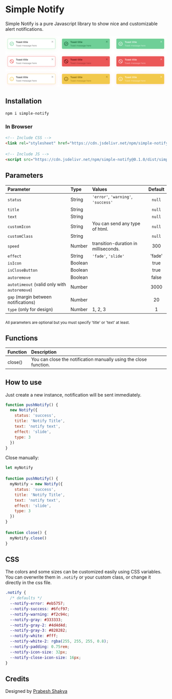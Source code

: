 # Simple Notify

Simple Notify is a pure Javascript library to show nice and customizable alert notifications.

![](./demo/assets/types.png)

## Installation

```bash
npm i simple-notify
```

### In Browser

```html
<!-- Include CSS -->
<link rel="stylesheet" href="https://cdn.jsdelivr.net/npm/simple-notify@0.1.0/dist/simple-notify.min.css" />

<!-- Include JS -->
<script src="https://cdn.jsdelivr.net/npm/simple-notify@0.1.0/dist/simple-notify.min.js"></script>
```

## Parameters

| Parameter                                    | Type    | Values                               | Default |
| :------------------------------------------- | :------ | :----------------------------------- | :-----: |
| `status`                                     | String  | `'error'`, `'warning'`, `'success'`  | `null`  |
| `title`                                      | String  |                                      | `null`  |
| `text`                                       | String  |                                      | `null`  |
| `customIcon`                                 | String  | You can send any type of html.       | `null`  |
| `customClass`                                | String  |                                      | `null`  |
| `speed`                                      | Number  | transition-duration in milliseconds. |   300   |
| `effect`                                     | String  | `'fade'`, `'slide'`                  | 'fade'  |
| `isIcon`                                     | Boolean |                                      |  true   |
| `isCloseButton`                              | Boolean |                                      |  true   |
| `autoremove`                                 | Boolean |                                      |  false  |
| `autotimeout` (valid only with `autoremove`) | Number  |                                      |  3000   |
| `gap` (margin between notifications)         | Number  |                                      |   20    |
| `type` (only for design)                     | Number  | 1, 2, 3                              |    1    |

<sub>All parameters are optional but you must specify 'title' or 'text' at least.</sub>

## Functions

| Function | Description                                                       |
| :------- | :---------------------------------------------------------------- |
| close()  | You can close the notification manually using the close function. |

## How to use

Just create a new instance, notification will be sent immediately.

```js
function pushNotify() {
  new Notify({
    status: 'success',
    title: 'Notify Title',
    text: 'notify text',
    effect: 'slide',
    type: 3
  })
}
```

Close manually:

```js
let myNotify

function pushNotify() {
  myNotify = new Notify({
    status: 'success',
    title: 'Notify Title',
    text: 'notify text',
    effect: 'slide',
    type: 3
  })
}

function close() {
  myNotify.close()
}
```

## CSS

The colors and some sizes can be customized easily using CSS variables. You can overwrite them in `.notify` or your custom class, or change it directly in the css file.

```css
.notify {
  /* defaults */
  --notify-error: #eb5757;
  --notify-success: #6fcf97;
  --notify-warning: #f2c94c;
  --notify-gray: #333333;
  --notify-gray-2: #4d4d4d;
  --notify-gray-3: #828282;
  --notify-white: #fff;
  --notify-white-2: rgba(255, 255, 255, 0.8);
  --notify-padding: 0.75rem;
  --notify-icon-size: 32px;
  --notify-close-icon-size: 16px;
}
```

## Credits

Designed by [Prabesh Shakya](https://www.figma.com/@prabesh)
